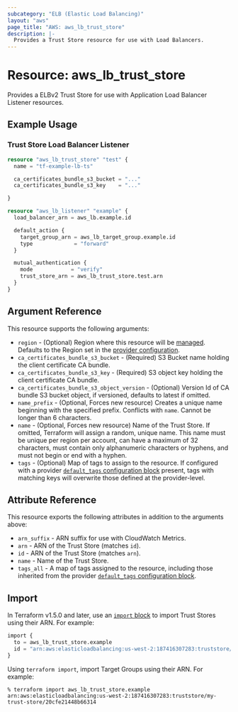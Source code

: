 ```yaml
---
subcategory: "ELB (Elastic Load Balancing)"
layout: "aws"
page_title: "AWS: aws_lb_trust_store"
description: |-
  Provides a Trust Store resource for use with Load Balancers.
---
```


# Resource: aws_lb_trust_store

Provides a ELBv2 Trust Store for use with Application Load Balancer Listener resources.

## Example Usage

### Trust Store Load Balancer Listener

```terraform
resource "aws_lb_trust_store" "test" {
  name = "tf-example-lb-ts"

  ca_certificates_bundle_s3_bucket = "..."
  ca_certificates_bundle_s3_key    = "..."

}

resource "aws_lb_listener" "example" {
  load_balancer_arn = aws_lb.example.id

  default_action {
    target_group_arn = aws_lb_target_group.example.id
    type             = "forward"
  }

  mutual_authentication {
    mode            = "verify"
    trust_store_arn = aws_lb_trust_store.test.arn
  }
}
```

## Argument Reference

This resource supports the following arguments:

* `region` - (Optional) Region where this resource will be [managed](https://docs.aws.amazon.com/general/latest/gr/rande.html#regional-endpoints). Defaults to the Region set in the [provider configuration](https://registry.terraform.io/providers/hashicorp/aws/latest/docs#aws-configuration-reference).
* `ca_certificates_bundle_s3_bucket` - (Required) S3 Bucket name holding the client certificate CA bundle.
* `ca_certificates_bundle_s3_key` - (Required) S3 object key holding the client certificate CA bundle.
* `ca_certificates_bundle_s3_object_version` - (Optional) Version Id of CA bundle S3 bucket object, if versioned, defaults to latest if omitted.
* `name_prefix` - (Optional, Forces new resource) Creates a unique name beginning with the specified prefix. Conflicts with `name`. Cannot be longer than 6 characters.
* `name` - (Optional, Forces new resource) Name of the Trust Store. If omitted, Terraform will assign a random, unique name. This name must be unique per region per account, can have a maximum of 32 characters, must contain only alphanumeric characters or hyphens, and must not begin or end with a hyphen.
* `tags` - (Optional) Map of tags to assign to the resource. If configured with a provider [`default_tags` configuration block](https://registry.terraform.io/providers/hashicorp/aws/latest/docs#default_tags-configuration-block) present, tags with matching keys will overwrite those defined at the provider-level.

## Attribute Reference

This resource exports the following attributes in addition to the arguments above:

* `arn_suffix` - ARN suffix for use with CloudWatch Metrics.
* `arn` - ARN of the Trust Store (matches `id`).
* `id` - ARN of the Trust Store (matches `arn`).
* `name` - Name of the Trust Store.
* `tags_all` - A map of tags assigned to the resource, including those inherited from the provider [`default_tags` configuration block](https://registry.terraform.io/providers/hashicorp/aws/latest/docs#default_tags-configuration-block).

## Import

In Terraform v1.5.0 and later, use an [`import` block](https://developer.hashicorp.com/terraform/language/import) to import Trust Stores using their ARN. For example:

```terraform
import {
  to = aws_lb_trust_store.example
  id = "arn:aws:elasticloadbalancing:us-west-2:187416307283:truststore/my-trust-store/20cfe21448b66314"
}
```

Using `terraform import`, import Target Groups using their ARN. For example:

```console
% terraform import aws_lb_trust_store.example arn:aws:elasticloadbalancing:us-west-2:187416307283:truststore/my-trust-store/20cfe21448b66314
```
